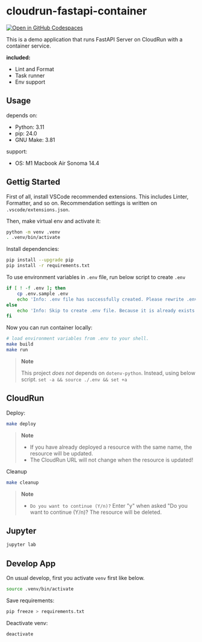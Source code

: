 # cloudrun-fastapi-container

[![Open in GitHub Codespaces](https://github.com/codespaces/badge.svg)](https://codespaces.new/Yoshida24/cloudrun-fastapi-container)

This is a demo application that runs FastAPI Server on CloudRun with a container service.

**included:**
- Lint and Format
- Task runner
- Env support

## Usage

depends on:
- Python: 3.11
- pip: 24.0
- GNU Make: 3.81

support:
- OS: M1 Macbook Air Sonoma 14.4


## Gettig Started
First of all, install VSCode recommended extensions. This includes Linter, Formatter, and so on. Recommendation settings is written on `.vscode/extensions.json`.

Then, make virtual env and activate it:

```bash
python -m venv .venv
. .venv/bin/activate
```

Install dependencies:

```bash
pip install --upgrade pip
pip install -r requirements.txt
```

To use environment variables in `.env` file, run below script to create `.env`

```bash
if [ ! -f .env ]; then
    cp .env.sample .env
    echo 'Info: .env file has successfully created. Please rewrite .env file'
else
    echo 'Info: Skip to create .env file. Because it is already exists.'
fi
```

Now you can run container locally:


```bash
# load environment variables from .env to your shell.
make build
make run
```

> **Note**
>
> This project *does not* depends on `dotenv-python`. Instead, using below script.
> `set -a && source ./.env && set +a`

## CloudRun

Deploy:

```bash
make deploy
```

> **Note**
> - If you have already deployed a resource with the same name, the resource will be updated.
> - The CloudRun URL will not change when the resource is updated!

Cleanup

```bash
make cleanup
```

> **Note**
> - `Do you want to continue (Y/n)?` Enter "y" when asked "Do you want to continue (Y/n)? The resource will be deleted.

## Jupyter

```bash
jupyter lab
```

## Develop App
On usual develop, first you activate `venv` first like below.

```bash
source .venv/bin/activate
```

Save requirements:

```bash
pip freeze > requirements.txt
```

Deactivate venv:

```bash
deactivate
```
